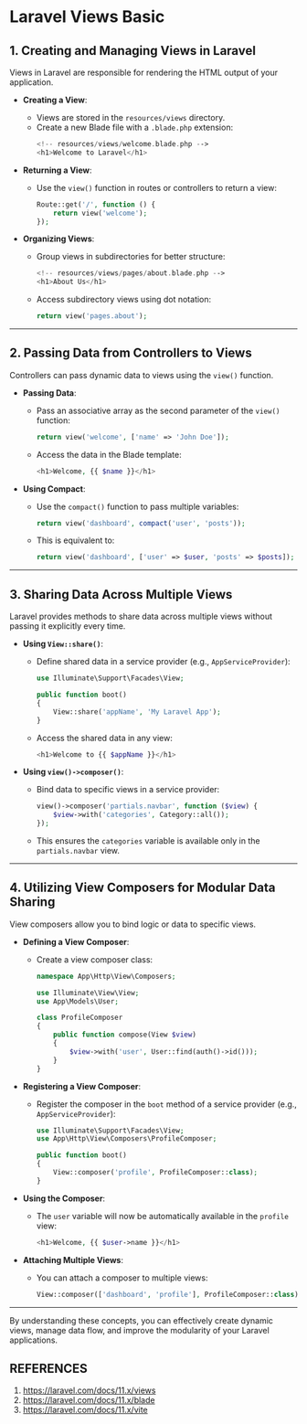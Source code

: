 # Laravel Views Basic

## 1. Creating and Managing Views in Laravel
Views in Laravel are responsible for rendering the HTML output of your application.

- **Creating a View**:
  - Views are stored in the `resources/views` directory.
  - Create a new Blade file with a `.blade.php` extension:
    ```php
    <!-- resources/views/welcome.blade.php -->
    <h1>Welcome to Laravel</h1>
    ```

- **Returning a View**:
  - Use the `view()` function in routes or controllers to return a view:
    ```php
    Route::get('/', function () {
        return view('welcome');
    });
    ```

- **Organizing Views**:
  - Group views in subdirectories for better structure:
    ```php
    <!-- resources/views/pages/about.blade.php -->
    <h1>About Us</h1>
    ```
  - Access subdirectory views using dot notation:
    ```php
    return view('pages.about');
    ```

---

## 2. Passing Data from Controllers to Views
Controllers can pass dynamic data to views using the `view()` function.

- **Passing Data**:
  - Pass an associative array as the second parameter of the `view()` function:
    ```php
    return view('welcome', ['name' => 'John Doe']);
    ```
  - Access the data in the Blade template:
    ```php
    <h1>Welcome, {{ $name }}</h1>
    ```

- **Using Compact**:
  - Use the `compact()` function to pass multiple variables:
    ```php
    return view('dashboard', compact('user', 'posts'));
    ```
  - This is equivalent to:
    ```php
    return view('dashboard', ['user' => $user, 'posts' => $posts]);
    ```

---

## 3. Sharing Data Across Multiple Views
Laravel provides methods to share data across multiple views without passing it explicitly every time.

- **Using `View::share()`**:
  - Define shared data in a service provider (e.g., `AppServiceProvider`):
    ```php
    use Illuminate\Support\Facades\View;

    public function boot()
    {
        View::share('appName', 'My Laravel App');
    }
    ```
  - Access the shared data in any view:
    ```php
    <h1>Welcome to {{ $appName }}</h1>
    ```

- **Using `view()->composer()`**:
  - Bind data to specific views in a service provider:
    ```php
    view()->composer('partials.navbar', function ($view) {
        $view->with('categories', Category::all());
    });
    ```
  - This ensures the `categories` variable is available only in the `partials.navbar` view.

---

## 4. Utilizing View Composers for Modular Data Sharing
View composers allow you to bind logic or data to specific views.

- **Defining a View Composer**:
  - Create a view composer class:
    ```php
    namespace App\Http\View\Composers;

    use Illuminate\View\View;
    use App\Models\User;

    class ProfileComposer
    {
        public function compose(View $view)
        {
            $view->with('user', User::find(auth()->id()));
        }
    }
    ```

- **Registering a View Composer**:
  - Register the composer in the `boot` method of a service provider (e.g., `AppServiceProvider`):
    ```php
    use Illuminate\Support\Facades\View;
    use App\Http\View\Composers\ProfileComposer;

    public function boot()
    {
        View::composer('profile', ProfileComposer::class);
    }
    ```

- **Using the Composer**:
  - The `user` variable will now be automatically available in the `profile` view:
    ```php
    <h1>Welcome, {{ $user->name }}</h1>
    ```

- **Attaching Multiple Views**:
  - You can attach a composer to multiple views:
    ```php
    View::composer(['dashboard', 'profile'], ProfileComposer::class);
    ```

---

By understanding these concepts, you can effectively create dynamic views, manage data flow, and improve the modularity of your Laravel applications.

## REFERENCES
1. https://laravel.com/docs/11.x/views
2. https://laravel.com/docs/11.x/blade
3. https://laravel.com/docs/11.x/vite
